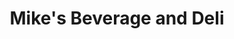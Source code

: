---
title: "Mike's Beverage and Deli"
url: /cleveland/mikes-beverage-and-deli/
shop: Lebensmittel
---